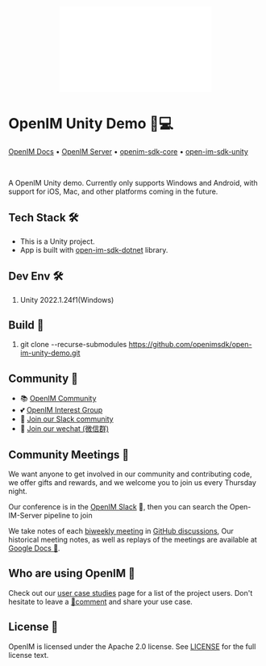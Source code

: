 <p align="center">
    <a href="https://www.openim.io">
        <img src="./openim-logo.gif" width="60%" height="30%"/>
    </a>
</p>

# OpenIM Unity Demo 💬💻

<p>
  <a href="https://doc.openim.io/">OpenIM Docs</a>
  •
  <a href="https://github.com/openimsdk/open-im-server">OpenIM Server</a>
  •
  <a href="https://github.com/openimsdk/openim-sdk-core">openim-sdk-core</a>
  •
  <a href="https://github.com/openimsdk/open-im-sdk-dotnet/tree/open-im-sdk-unity">open-im-sdk-unity</a>

</p>

<br>

A OpenIM Unity demo. Currently only supports Windows and Android, with support for iOS, Mac, and other platforms coming in the future.

## Tech Stack 🛠️

- This is a Unity project.
- App is built with [open-im-sdk-dotnet](https://github.com/openimsdk/open-im-sdk-dotnet) library.

## Dev Env 🛠️

1. Unity 2022.1.24f1(Windows)

## Build 🚀

1. git clone  --recurse-submodules https://github.com/openimsdk/open-im-unity-demo.git

## Community :busts_in_silhouette:

- 📚 [OpenIM Community](https://github.com/OpenIMSDK/community)
- 💕 [OpenIM Interest Group](https://github.com/Openim-sigs)
- 🚀 [Join our Slack community](https://join.slack.com/t/openimsdk/shared_invite/zt-22720d66b-o_FvKxMTGXtcnnnHiMqe9Q)
- :eyes: [Join our wechat (微信群)](https://openim-1253691595.cos.ap-nanjing.myqcloud.com/WechatIMG20.jpeg)

## Community Meetings :calendar:

We want anyone to get involved in our community and contributing code, we offer gifts and rewards, and we welcome you to join us every Thursday night.

Our conference is in the [OpenIM Slack](https://join.slack.com/t/openimsdk/shared_invite/zt-22720d66b-o_FvKxMTGXtcnnnHiMqe9Q) 🎯, then you can search the Open-IM-Server pipeline to join

We take notes of each [biweekly meeting](https://github.com/orgs/OpenIMSDK/discussions/categories/meeting) in [GitHub discussions](https://github.com/openimsdk/open-im-server/discussions/categories/meeting), Our historical meeting notes, as well as replays of the meetings are available at [Google Docs :bookmark_tabs:](https://docs.google.com/document/d/1nx8MDpuG74NASx081JcCpxPgDITNTpIIos0DS6Vr9GU/edit?usp=sharing).

## Who are using OpenIM :eyes:

Check out our [user case studies](https://github.com/OpenIMSDK/community/blob/main/ADOPTERS.md) page for a list of the project users. Don't hesitate to leave a [📝comment](https://github.com/openimsdk/open-im-server/issues/379) and share your use case.

## License :page_facing_up:

OpenIM is licensed under the Apache 2.0 license. See [LICENSE](https://github.com/openimsdk/open-im-server/tree/main/LICENSE) for the full license text.
